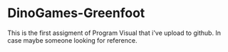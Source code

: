 # DinoGames-Greenfoot

This is the first assigment of Program Visual that i've upload to github.
In case maybe someone looking for reference.
